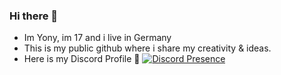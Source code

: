 ### Hi there 👋
- Im Yony, im 17 and i live in Germany
- This is my public github where i share my creativity & ideas.
- Here is my Discord Profile 🔽
[![Discord Presence](https://lanyard.cnrad.dev/api/527108773123325980)](https://discord.com/users/527108773123325980)

<!--
**y0nyy/y0nyy** is a ✨ _special_ ✨ repository because its `README.md` (this file) appears on your GitHub profile.

Here are some ideas to get you started:

- 🔭 I’m currently working on ...
- 🌱 I’m currently learning ...
- 👯 I’m looking to collaborate on ...
- 🤔 I’m looking for help with ...
- 💬 Ask me about ...
- 📫 How to reach me: ...
- 😄 Pronouns: ...
- ⚡ Fun fact: ...
-->
